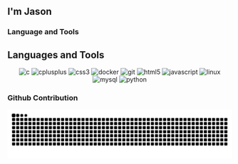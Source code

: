 ## I'm Jason

### Language and Tools
## Languages and Tools

<p align="center">
  <img src="https://cdn.jsdelivr.net/gh/devicons/devicon/icons/c/c-original.svg" height="40" alt="c"/>
  <img src="https://cdn.jsdelivr.net/gh/devicons/devicon/icons/cplusplus/cplusplus-original.svg" height="40" alt="cplusplus"/>
  <img src="https://cdn.jsdelivr.net/gh/devicons/devicon/icons/css3/css3-original.svg" height="40" alt="css3"/>
  <img src="https://cdn.jsdelivr.net/gh/devicons/devicon/icons/docker/docker-original.svg" height="40" alt="docker"/>
  <img src="https://cdn.jsdelivr.net/gh/devicons/devicon/icons/git/git-original.svg" height="40" alt="git"/>
  <img src="https://cdn.jsdelivr.net/gh/devicons/devicon/icons/html5/html5-original.svg" height="40" alt="html5"/>
  <img src="https://cdn.jsdelivr.net/gh/devicons/devicon/icons/javascript/javascript-original.svg" height="40" alt="javascript"/>
  <img src="https://cdn.jsdelivr.net/gh/devicons/devicon/icons/linux/linux-original.svg" height="40" alt="linux"/>
  <img src="https://cdn.jsdelivr.net/gh/devicons/devicon/icons/mysql/mysql-original.svg" height="40" alt="mysql"/>
  <img src="https://cdn.jsdelivr.net/gh/devicons/devicon/icons/python/python-original.svg" height="40" alt="python"/>
</p>




### Github Contribution
<picture>
  <source media="(prefers-color-scheme: dark)" srcset="https://raw.githubusercontent.com/Jason-0902/Jason-0902/output/github-snake-dark.svg" />
  <source media="(prefers-color-scheme: light)" srcset="https://raw.githubusercontent.com/Jason-0902/Jason-0902/output/github-snake.svg" />
  <img alt="github contribution snake animation" src="https://raw.githubusercontent.com/Jason-0902/Jason-0902/output/github-snake.svg" />
</picture>




